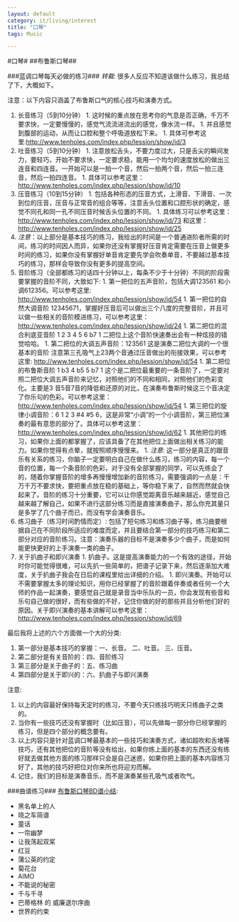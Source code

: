 ```yaml
---
layout: default
category: it/living/interest
title: "口琴"
tags: Music

---
```





#口琴#
##布鲁斯口琴##

###蓝调口琴每天必做的练习###
*转载*:
很多人反应不知道该做什么练习，我总结了下，大概如下。

注意：以下内容只涵盖了布鲁斯口气的核心技巧和演奏方式。

  1. 长音练习（5到10分钟）
    1. 这时候的重点放在思考你的气息是否正确，千万不要求快，一定要慢慢的，感觉气流流进流出的感觉，像水流一样。
    1. 并且感觉到腹部的运动，从而让口腔和整个呼吸道放松下来。
    1. 具体可参考这里:http://www.tenholes.com/index.php/lession/show/id/3
  1. 吐音练习（5到10分钟）
    1. 注意放松舌头，不要力度过大，只是舌尖的瞬间发力，要轻巧，开始不要求快，一定要求稳，能用一个均匀的速度放松的做出三连音和四连音。一开始可以是一拍一个音，然后一拍两个音，然后一拍三连音，然后一拍四连音。
    1. 具体可以参考这里：http://www.tenholes.com/index.php/lession/show/id/10
  1. 压音练习（10到15分钟）
    1. 包括各种形态的压音方式，上滑音、下滑音、一次到位的压音，压音与正常音的组合等等，注意舌头位置和口腔形状的确定，感觉不同孔和同一孔不同压音时候舌头位置的不同。
    1. 具体练习可以参考这里：http://www.tenholes.com/index.php/lession/show/id/73 和这里：http://www.tenholes.com/index.php/lession/show/id/25
  1. *注意*：以上部分是基本技巧的练习，我给出的时间是一个普通进阶者所需的时间，练习的时间因人而异，如果你还没有掌握好压音肯定需要在压音上做更多时间的练习，如果你没有掌握好单音肯定要先学会吹奏单音，不要越过基本技巧的练习，那样会导致你没有更多的提高空间。
  1. 音阶练习（全部都练习的话四十分钟以上，每条不少于十分钟）不同的阶段需要掌握的音阶不同，大致如下: 
    1. 第一把位的五声音阶，包括大调123561 和小调612356。可以参考这里: http://www.tenholes.com/index.php/lession/show/id/54
    1. 第一把位的自然大调音阶  12345671，掌握好压音后可以做出三个八度的完整音阶，并且可以做一些相关的音阶模进练习，可以参考这里：http://www.tenholes.com/index.php/lession/show/id/24
    1. 第二把位的混合利底亚音阶   1 2 3 4 5 6 b7 1 二把位上这个音阶快速奏出会有一种炫技的错觉哈哈。
    1. 第二把位的大调五声音阶：123561 这是演奏二把位大调的一个很基本的音阶 注意第三孔吸气上23两个音通过压音做出的衔接效果，可以参考这里:  http://www.tenholes.com/index.php/lession/show/id/54
    1. 第二把位的布鲁斯音阶  1 b3 4 b5 5 b7 1  这个是二把位最重要的一条音阶了，一定要对照二把位大调五声音阶来记忆，对照他们的不同和相同，对照他们的色彩变化。主要是3 音5音7音的降低和还原的对比，在演奏布鲁斯时候这三个音决定了你乐句的色彩。可以参考这里：http://www.tenholes.com/index.php/lession/show/id/54
    1. 第三把位的旋律小调音阶：6 1 2 3 #4 #5 6，这是非常“小调”的一个小调音阶，第三把位演奏的最有意思的部分了。具体可以参考这里：http://www.tenholes.com/index.php/lession/show/id/62
    1. 其他把位的练习，如果你上面的都掌握了，应该具备了在其他把位上面做出相关练习的能力。如果你觉得有点晕，就按照顺序慢慢来。
    1. *注意*:
      这一部分是真正的跟音乐有关系的练习，你脑子一定要明白自己在做什么练习，练习的内容，每一个音的位置，每一个条音阶的色彩，对于没有全部掌握的同学，可以先练会了的，随着你掌握音阶的增多再慢慢增加新的音阶练习，需要强调的一点是：千万千万不要求快，要把重点放在稳的基础上，等你稳下来了，自然而然就会快起来了。音阶的练习十分重要，它可以让你感觉距离音乐越来越近，感觉自己越来越了解自己，如果不进行这部分练习而是直接演奏曲子，那么你充其量只是多学了几个曲子而已，而没有学会演奏音乐。
  1. 练习曲子（练习时间酌情而定）:
    包括了短句练习和练习曲子等，练习曲要根据自己在不同阶段所适应的难度而定，并且要结合第一部分的技巧练习和第二部分对应的音阶练习。注意：演奏乐器的目标不是演奏多少个曲子，而是如何能更快更好的上手演奏一类的曲子。
  1. 关于扒曲子和即兴演奏
    1. 扒曲子。这是提高演奏能力的一个有效的途径，开始时你可能觉得很难，可以先扒一些简单的，把谱子记录下来，然后逐渐加大难度，关于扒曲子我会在日后的课程里给出详细的介绍。
    1. 即兴演奏。开始可以不需要掌握太多的理论知识，用你已经掌握了的音阶跟着伴奏或者任何一个大师的作品一起演奏，要感觉自己就是录音当中乐队的一员，你会发现有些音和乐句自己做的很好，而有些做的不好，记住你做的好的那些并且分析他们好的原因。关于即兴演奏的基本讲解可以参考这里：http://www.tenholes.com/index.php/lession/show/id/69


最后我将上述的六个方面做一个大的分类:
  1. 第一部分是基本技巧的掌握：一、长音。 二、吐音。 三、压音。
  1. 第二部分是有关音阶的：四、音阶练习
  1. 第三部分是关于曲子的：五、练习曲
  1. 第四部分是关于即兴的：六、扒曲子与即兴演奏

注意:
  1. 以上的内容最好保持每天定时的练习，不要今天只练技巧明天只练曲子之类的。
  1. 当你有一些技巧还没有掌握时（比如压音），可以先做每一部分你已经掌握的练习，但是四个部分的概念要有。
  1. 以上内容只是针对蓝调口琴最基本的一些技巧和演奏方式，诸如超吹和舌堵等技巧，还有其他把位的音阶等没有给出，如果你练上面的基本的东西还没有练好就去做其他方面的练习那样只会是自己迷惑，如果你把上面的基本内容练习好了，其他的技巧好把位对你来所也将迎刃而解。
  1. 记住，我们的目标是演奏音乐，而不是演奏某些孔吸气或者吹气。

###曲谱练习###
[布鲁斯口琴BD谱小结](http://www.kouqin001.com/a/lishi/2010-08/292264):
  * 黑名单上的人
  * 晓之车简谱
  * 童话
  * 一帘幽梦
  * 让我荡起双桨
  * 红豆
  * 蒲公英的约定
  * 菊花台
  * AIMO
  * 不能说的秘密
  * 千与千寻
  * 巴蒂格林 的 威廉退尔序曲
  * 世界的约束
